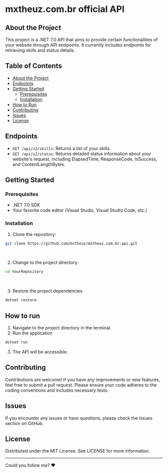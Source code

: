 # mxtheuz.com.br official API

## About the Project

This project is a .NET 7.0 API that aims to provide certain functionalities of your website through API endpoints. It currently includes endpoints for retrieving skills and status details.

## Table of Contents

- [About the Project](#about-the-project)
- [Endpoints](#endpoints)
- [Getting Started](#getting-started)
  - [Prerequisites](#prerequisites)
  - [Installation](#installation)
- [How to Run](#how-to-run)
- [Contributing](#contributing)
- [Issues](#issues)
- [License](#license)

## Endpoints

- `GET /api/v2/skills`: Returns a list of your skills.
- `GET /api/v2/status`: Returns detailed status information about your website's request, including ElapsedTime, ResponseCode, IsSuccess, and ContentLengthBytes.

## Getting Started

### Prerequisites

- .NET 7.0 SDK
- Your favorite code editor (Visual Studio, Visual Studio Code, etc.)

### Installation

1. Clone the repository:
```sh
git clone https://github.com/mxtheuz/mxtheuz.com.br-api.git
```

<br>

2. Change to the project directory:
```sh
cd YourRepository
```
<br>

3. Restore the project dependencies
```sh
dotnet restore
```

## How to run

1. Navigate to the project directory in the terminal.
2. Run the application

```sh
dotnet run
```

3. The API will be accessible.


## Contributing
Contributions are welcome! If you have any improvements or new features, feel free to submit a pull request. Please ensure your code adheres to the coding conventions and includes necessary tests.

## Issues
If you encounter any issues or have questions, please check the Issues section on GitHub.

## License
Distributed under the MIT License. See LICENSE for more information.


<hr>

Could you follow me? ❤